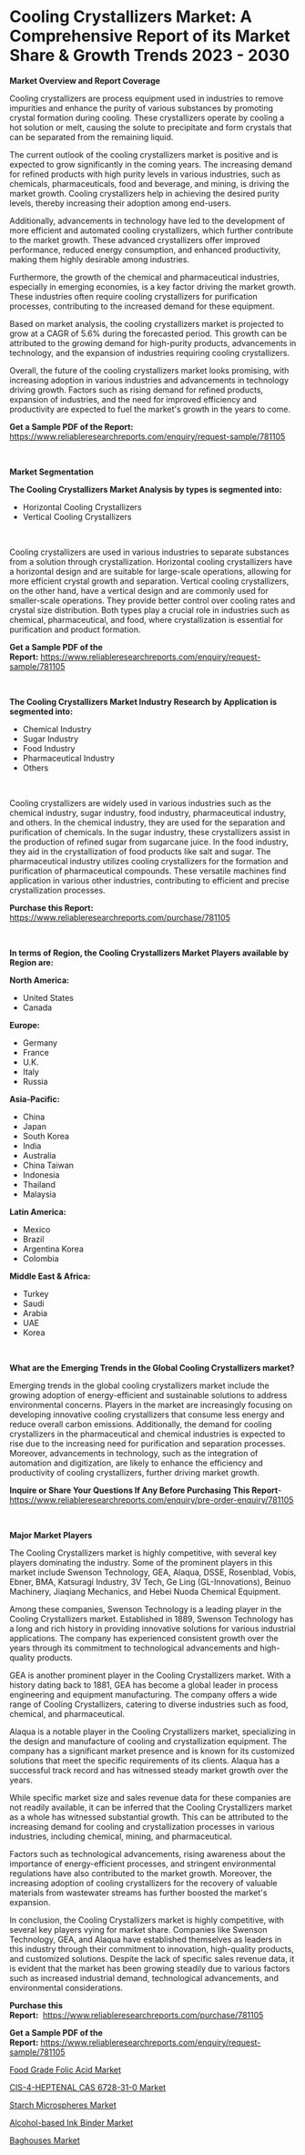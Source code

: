 <p><h1>Cooling Crystallizers Market: A Comprehensive Report of its Market Share & Growth Trends 2023 - 2030</h1></p><p><strong>Market Overview and Report Coverage</strong></p>
<p><p>Cooling crystallizers are process equipment used in industries to remove impurities and enhance the purity of various substances by promoting crystal formation during cooling. These crystallizers operate by cooling a hot solution or melt, causing the solute to precipitate and form crystals that can be separated from the remaining liquid.</p><p>The current outlook of the cooling crystallizers market is positive and is expected to grow significantly in the coming years. The increasing demand for refined products with high purity levels in various industries, such as chemicals, pharmaceuticals, food and beverage, and mining, is driving the market growth. Cooling crystallizers help in achieving the desired purity levels, thereby increasing their adoption among end-users.</p><p>Additionally, advancements in technology have led to the development of more efficient and automated cooling crystallizers, which further contribute to the market growth. These advanced crystallizers offer improved performance, reduced energy consumption, and enhanced productivity, making them highly desirable among industries.</p><p>Furthermore, the growth of the chemical and pharmaceutical industries, especially in emerging economies, is a key factor driving the market growth. These industries often require cooling crystallizers for purification processes, contributing to the increased demand for these equipment.</p><p>Based on market analysis, the cooling crystallizers market is projected to grow at a CAGR of 5.6% during the forecasted period. This growth can be attributed to the growing demand for high-purity products, advancements in technology, and the expansion of industries requiring cooling crystallizers.</p><p>Overall, the future of the cooling crystallizers market looks promising, with increasing adoption in various industries and advancements in technology driving growth. Factors such as rising demand for refined products, expansion of industries, and the need for improved efficiency and productivity are expected to fuel the market's growth in the years to come.</p></p>
<p><strong>Get a Sample PDF of the Report:</strong> <a href="https://www.reliableresearchreports.com/enquiry/request-sample/781105">https://www.reliableresearchreports.com/enquiry/request-sample/781105</a></p>
<p>&nbsp;</p>
<p><strong>Market Segmentation</strong></p>
<p><strong>The Cooling Crystallizers Market Analysis by types is segmented into:</strong></p>
<p><ul><li>Horizontal Cooling Crystallizers</li><li>Vertical Cooling Crystallizers</li></ul></p>
<p>&nbsp;</p>
<p><p>Cooling crystallizers are used in various industries to separate substances from a solution through crystallization. Horizontal cooling crystallizers have a horizontal design and are suitable for large-scale operations, allowing for more efficient crystal growth and separation. Vertical cooling crystallizers, on the other hand, have a vertical design and are commonly used for smaller-scale operations. They provide better control over cooling rates and crystal size distribution. Both types play a crucial role in industries such as chemical, pharmaceutical, and food, where crystallization is essential for purification and product formation.</p></p>
<p><strong>Get a Sample PDF of the Report:</strong>&nbsp;<a href="https://www.reliableresearchreports.com/enquiry/request-sample/781105">https://www.reliableresearchreports.com/enquiry/request-sample/781105</a></p>
<p>&nbsp;</p>
<p><strong>The Cooling Crystallizers Market Industry Research by Application is segmented into:</strong></p>
<p><ul><li>Chemical Industry</li><li>Sugar Industry</li><li>Food Industry</li><li>Pharmaceutical Industry</li><li>Others</li></ul></p>
<p>&nbsp;</p>
<p><p>Cooling crystallizers are widely used in various industries such as the chemical industry, sugar industry, food industry, pharmaceutical industry, and others. In the chemical industry, they are used for the separation and purification of chemicals. In the sugar industry, these crystallizers assist in the production of refined sugar from sugarcane juice. In the food industry, they aid in the crystallization of food products like salt and sugar. The pharmaceutical industry utilizes cooling crystallizers for the formation and purification of pharmaceutical compounds. These versatile machines find application in various other industries, contributing to efficient and precise crystallization processes.</p></p>
<p><strong>Purchase this Report:</strong>&nbsp; <a href="https://www.reliableresearchreports.com/purchase/781105">https://www.reliableresearchreports.com/purchase/781105</a></p>
<p>&nbsp;</p>
<p><strong>In terms of Region, the Cooling Crystallizers Market Players available by Region are:</strong></p>
<p>
    <p> <strong> North America: </strong>
        <ul>
            <li>United States</li>
            <li>Canada</li>
        </ul>
        </p> 
    <p> <strong> Europe: </strong>
        <ul>
            <li>Germany</li>
            <li>France</li>
            <li>U.K.</li>
            <li>Italy</li>
            <li>Russia</li>
        </ul>
        </p> 
    <p> <strong> Asia-Pacific: </strong>
        <ul>
            <li>China</li>
            <li>Japan</li>
            <li>South Korea</li>
            <li>India</li>
            <li>Australia</li>
            <li>China Taiwan</li>
            <li>Indonesia</li>
            <li>Thailand</li>
            <li>Malaysia</li>
        </ul>
        </p> 
    <p> <strong> Latin America: </strong>
        <ul>
            <li>Mexico</li>
            <li>Brazil</li>
            <li>Argentina Korea</li>
            <li>Colombia</li>
        </ul>
        </p> 
    <p> <strong> Middle East & Africa: </strong>
        <ul>
            <li>Turkey</li>
            <li>Saudi</li>
            <li>Arabia</li>
            <li>UAE</li>
            <li>Korea</li>
        </ul>
    </p>
    </p>
<p>&nbsp;</p>
<p><strong>What are the Emerging Trends in the Global Cooling Crystallizers market?</strong></p>
<p><p>Emerging trends in the global cooling crystallizers market include the growing adoption of energy-efficient and sustainable solutions to address environmental concerns. Players in the market are increasingly focusing on developing innovative cooling crystallizers that consume less energy and reduce overall carbon emissions. Additionally, the demand for cooling crystallizers in the pharmaceutical and chemical industries is expected to rise due to the increasing need for purification and separation processes. Moreover, advancements in technology, such as the integration of automation and digitization, are likely to enhance the efficiency and productivity of cooling crystallizers, further driving market growth.</p></p>
<p><strong>Inquire or Share Your Questions If Any Before Purchasing This Report</strong>- <a href="https://www.reliableresearchreports.com/enquiry/pre-order-enquiry/781105">https://www.reliableresearchreports.com/enquiry/pre-order-enquiry/781105</a></p>
<p>&nbsp;</p>
<p><strong>Major Market Players</strong></p>
<p><p>The Cooling Crystallizers market is highly competitive, with several key players dominating the industry. Some of the prominent players in this market include Swenson Technology, GEA, Alaqua, DSSE, Rosenblad, Vobis, Ebner, BMA, Katsuragi Industry, 3V Tech, Ge Ling (GL-Innovations), Beinuo Machinery, Jiaqiang Mechanics, and Hebei Nuoda Chemical Equipment.</p><p>Among these companies, Swenson Technology is a leading player in the Cooling Crystallizers market. Established in 1889, Swenson Technology has a long and rich history in providing innovative solutions for various industrial applications. The company has experienced consistent growth over the years through its commitment to technological advancements and high-quality products.</p><p>GEA is another prominent player in the Cooling Crystallizers market. With a history dating back to 1881, GEA has become a global leader in process engineering and equipment manufacturing. The company offers a wide range of Cooling Crystallizers, catering to diverse industries such as food, chemical, and pharmaceutical.</p><p>Alaqua is a notable player in the Cooling Crystallizers market, specializing in the design and manufacture of cooling and crystallization equipment. The company has a significant market presence and is known for its customized solutions that meet the specific requirements of its clients. Alaqua has a successful track record and has witnessed steady market growth over the years.</p><p>While specific market size and sales revenue data for these companies are not readily available, it can be inferred that the Cooling Crystallizers market as a whole has witnessed substantial growth. This can be attributed to the increasing demand for cooling and crystallization processes in various industries, including chemical, mining, and pharmaceutical.</p><p>Factors such as technological advancements, rising awareness about the importance of energy-efficient processes, and stringent environmental regulations have also contributed to the market growth. Moreover, the increasing adoption of cooling crystallizers for the recovery of valuable materials from wastewater streams has further boosted the market's expansion.</p><p>In conclusion, the Cooling Crystallizers market is highly competitive, with several key players vying for market share. Companies like Swenson Technology, GEA, and Alaqua have established themselves as leaders in this industry through their commitment to innovation, high-quality products, and customized solutions. Despite the lack of specific sales revenue data, it is evident that the market has been growing steadily due to various factors such as increased industrial demand, technological advancements, and environmental considerations.</p></p>
<p><strong>Purchase this Report:</strong>&nbsp;&nbsp;<a href="https://www.reliableresearchreports.com/purchase/781105">https://www.reliableresearchreports.com/purchase/781105</a></p>
<p></p>
<p><strong>Get a Sample PDF of the Report:</strong>&nbsp;<a href="https://www.reliableresearchreports.com/enquiry/request-sample/781105">https://www.reliableresearchreports.com/enquiry/request-sample/781105</a></p>
<p><p><a href="https://www.linkedin.com/pulse/food-grade-folic-acid-market-size-growth-forecast-from/">Food Grade Folic Acid Market</a></p><p><a href="https://medium.com/@mikeflatley6362/cis-4-heptenal-cas-6728-31-0-market-insights-into-market-cagr-market-trends-and-growth-d02ba2375428">CIS-4-HEPTENAL CAS 6728-31-0 Market</a></p><p><a href="https://www.linkedin.com/pulse/starch-microspheres-market-research-report-unlocks-analysis/">Starch Microspheres Market</a></p><p><a href="https://www.linkedin.com/pulse/alcohol-based-ink-binder-market-research-report-provides-thorough/">Alcohol-based Ink Binder Market</a></p><p><a href="https://medium.com/@briaabshire64/baghouses-market-trends-and-market-analysis-forecasted-for-period-2023-2030-60b950a11933">Baghouses Market</a></p></p>